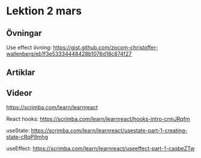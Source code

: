 # Lektion 2 mars

## Övningar

Use effect övning: https://gist.github.com/zocom-christoffer-wallenberg/eb1f3e53334448428b1076d18c874f27

## Artiklar

## Videor

https://scrimba.com/learn/learnreact

React hooks: https://scrimba.com/learn/learnreact/hooks-intro-crmJRqfm

useState: https://scrimba.com/learn/learnreact/usestate-part-1-creating-state-cRqP9mhg

useEffect: https://scrimba.com/learn/learnreact/useeffect-part-1-caqbeZTw